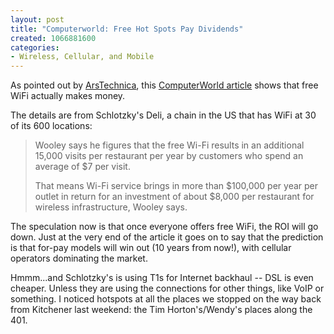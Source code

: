```yaml
--- 
layout: post
title: "Computerworld: Free Hot Spots Pay Dividends"
created: 1066881600
categories: 
- Wireless, Cellular, and Mobile
---
```

As pointed out by <a href="http://arstechnica.com/archive/news/1066874728.html">ArsTechnica</a>, this <a href="http://www.computerworld.com/printthis/2003/0,4814,86149,00.html" title="Free Hot Spots Pay Dividends">ComputerWorld article</a> shows that free WiFi actually makes money.

The details are from Schlotzky's Deli, a chain in the US that has WiFi at 30 of its 600 locations:<blockquote>Wooley says he figures that the free Wi-Fi results in an additional 15,000 visits per restaurant per year by customers who spend an average of $7 per visit.

That means Wi-Fi service brings in more than $100,000 per year per outlet in return for an investment of about $8,000 per restaurant for wireless infrastructure, Wooley says.</blockquote>The speculation now is that once everyone offers free WiFi, the ROI will go down. Just at the very end of the article it goes on to say that the prediction is that for-pay models will win out (10 years from now!), with cellular operators dominating the market.
<!--break-->
Hmmm...and Schlotzky's is using T1s for Internet backhaul -- DSL is even cheaper. Unless they are using the connections for other things, like VoIP or something. I noticed hotspots at all the places we stopped on the way back from Kitchener last weekend: the Tim Horton's/Wendy's places along the 401.
